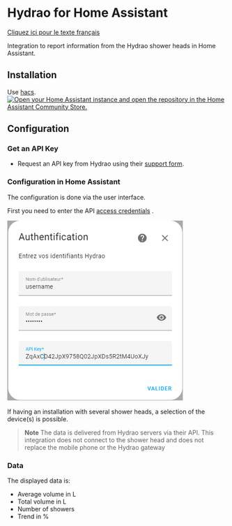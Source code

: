 # Hydrao for Home Assistant

[Cliquez ici pour le texte français](./README.md)

Integration to report information from the Hydrao shower heads in Home Assistant.

## Installation

Use [hacs](https://hacs.xyz/). [![Open your Home Assistant instance and open the repository in the Home Assistant Community Store.](https://my.home-assistant.io/badges/hacs_repository.svg)](https://my.home-assistant.io/redirect/hacs_repository/?owner=sebcaps&repository=hydrao&category=integration)

## Configuration

### Get an API Key

- Request an API key from Hydrao using their [support form](https://www.hydrao.com/fr/besoin-d-aide-/sav).

### Configuration in Home Assistant

The configuration is done via the user interface.

First you need to enter the API [access credentials](#get-an-api-key) .

![image info](img/authent.png)

If having an installation with several shower heads, a selection of the device(s) is possible.

> **Note**
> The data is delivered from Hydrao servers via their API. This integration does not
> connect to the shower head and does not replace the mobile phone or the Hydrao gateway

### Data

The displayed data is:

- Average volume in L
- Total volume in L
- Number of showers
- Trend in %
